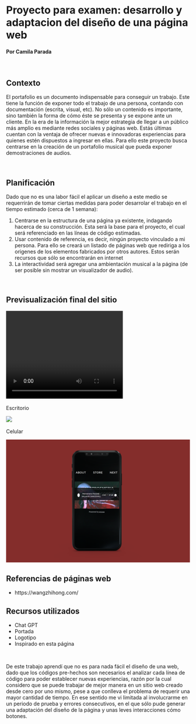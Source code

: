 <html>
    <body>
        <h1> Proyecto para examen: desarrollo y adaptacion del diseño de una página web </h1>
        <!-- Buscar en "How to" de W3 -->
        <h4> Por Camila Parada </h4>
        <br>
        <h2> Contexto </h2>
          <p> El portafolio es un documento indispensable para conseguir un trabajo. Este tiene la función de exponer todo el trabajo de una persona, contando con documentación (escrita, visual, etc). No sólo un contenido es importante, sino también la forma de cómo éste se presenta y se expone ante un cliente. En la era de la información la mejor estrategia de llegar a un público más amplio es mediante redes sociales y páginas web. Estás últimas cuentan con la ventaja de ofrecer nuevas e innovadoras experiencias para quienes estén dispuestos a ingresar en ellas.  Para ello este proyecto busca centrarse en la creación de un portafolio musical que pueda exponer demostraciones de audios. </p>
        <br>
        <h2> Planificación </h2>
          <p> Dado que no es una labor fácil el aplicar un diseño a este medio se requerrirán de tomar ciertas medidas para poder desarrolar el trabajo en el tiempo estimado (cerca de 1 semana):</p>
        <ol>
         <li> Centrarse en la estructura de una página ya existente, indagando hacerca de su construcción. Esta será la base para el proyecto, el cual será referenciado en las líneas de código estimadas.</li>
         <li> Usar contenido de referencia, es decir, ningún proyecto vinculado a mi persona. Para ello se creará un listado de páginas web que rediriga a los origenes de los elementos fabricados por otros autores. Estos serán recursos que sólo se encontrarán en internet </li>
         <li>La interactividad será agregar una ambientación musical a la página (de ser posible sin mostrar un visualizador de audio).</li>
        </ol>
        <br>
        <h2> Previsualización final del sitio </h2>
        <video src="./previsualizaciones/video-pagina-completa-escritorio.mp4" width=320  height=240 controls></video>  
           <p> Escritorio </p>
          <img src= "./previsualizaciones/Previsualizacion-computador.png">
           <p> Celular </p>
          <img src= "./previsualizaciones/Previsualizacion-telefono.png">
        <br>
        <h2> Referencias de páginas web </h2>
        <ul>
         <li> https://wangzhihong.com/ </li>
         </ul>  
        <h2> Recursos utilizados </h2>
         <ul>
            <li><a link="https://chat.openai.com/share/6a2dee92-3966-4e61-8fa1-ba324cfa133f"> Chat GPT</li> 
            <li><a link="https://twitter.com/0TL_/media"> Portada </li>
            <li><a link="https://tatsdesign.com/Alstroemeria-Records"> Logotipo </li>    
            <li><a link="https://alst.net/"> Inspirado en esta página </li>    
         </ul>
        <br>
        <p> De este trabajo aprendí que no es para nada fácil el diseño de una web, dado que los códigos pre-hechos son necesarios el analizar cada línea de código para poder establecer nuevas experiencias, razón por la cual considero que se puede trabajar de mejor manera en un sitio web creado desde cero por uno mismo, pese a que conlleva el problema de requerir una mayor cantidad de tiempo. En ese sentido me vi limitada al involucrarme en un periodo de prueba y errores consecutivos, en el que sólo pude generar una adaptación del diseño de la página y unas leves interacciones cómo botones.</p>
    </body>
</html>
